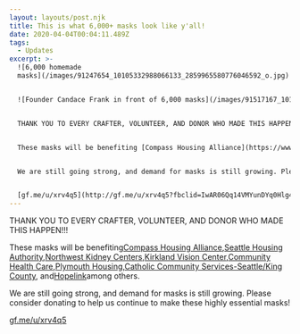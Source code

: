 ```yaml
---
layout: layouts/post.njk
title: This is what 6,000+ masks look like y'all!
date: 2020-04-04T00:04:11.489Z
tags:
  - Updates
excerpt: >-
  ![6,000 homemade
  masks](/images/91247654_10105332988066133_2859965580776046592_o.jpg)


  ![Founder Candace Frank in front of 6,000 masks](/images/91517167_10105332988265733_5776925553663672320_o.jpg)


  THANK YOU TO EVERY CRAFTER, VOLUNTEER, AND DONOR WHO MADE THIS HAPPEN!!!


  These masks will be benefiting [Compass Housing Alliance](https://www.compasshousingalliance.org/), [Seattle Housing Authority](https://www.seattlehousing.org/), [Northwest Kidney Centers](https://www.nwkidney.org/), [Kirkland Vision Center](https://www.facebook.com/kvcenter/?ref=gs&__tn__=%2CdK-R-R&eid=ARBQ5vKV8tMMkCOf51pZFyPHTuWcj-y7mbmxFMJEGkjeuifI3F-zacb2Bcv9UhjR29QCeKZ_ul2lbnR5&fref=gs&dti=2559223211033116&hc_location=group), [Community Health Care](https://www.commhealth.org/), [Plymouth Housing](https://plymouthhousing.org/),[ Catholic Community Services-Seattle/King County](https://ccsww.org/), and [Hopelink ](https://www.hopelink.org/)among others.


  We are still going strong, and demand for masks is still growing. Please consider donating to help us continue to make these highly essential masks!


  [gf.me/u/xrv4q5](http://gf.me/u/xrv4q5?fbclid=IwAR06Qq14VMYunDYq0Hlg4BBzQ2qJv0iqHRX9nQJaFYGNlAsTOynD0F2omew)
---
```



THANK YOU TO EVERY CRAFTER, VOLUNTEER, AND DONOR WHO MADE THIS HAPPEN!!!

These masks will be benefiting[Compass Housing Alliance](https://www.facebook.com/compasshousingalliance/?ref=gs&__tn__=%2CdK-R-R&eid=ARAKtHRqIWKAD9RITDKmwXYTdhhGWAWUDNn9RH5IYL80yFbQ2sqx4a-PARmmJPjp9f9gdthrw8gQoTSp&fref=gs&dti=2559223211033116&hc_location=group),[Seattle Housing Authority](https://www.facebook.com/seattlehousing/?ref=gs&__tn__=%2CdK-R-R&eid=ARCrTt9HPTraW7BDiYeiCi4nx5tf61ZywCAcNrlZolJpzm3pQJzz7ge1E-WcfjzEcXG9h4RlN43aFsYg&fref=gs&dti=2559223211033116&hc_location=group),[Northwest Kidney Centers](https://www.facebook.com/northwestkidneycenters/?ref=gs&__tn__=%2CdK-R-R&eid=ARAWJ8ymuNkGlsg5KlWMG8-e1rWEBUE0REkBZyqeuLXkTzy8sIMBJAkbcQeEfmlRhDgYRXQLHbWIj_Hr&fref=gs&dti=2559223211033116&hc_location=group),[Kirkland Vision Center](https://www.facebook.com/kvcenter/?ref=gs&__tn__=%2CdK-R-R&eid=ARBQ5vKV8tMMkCOf51pZFyPHTuWcj-y7mbmxFMJEGkjeuifI3F-zacb2Bcv9UhjR29QCeKZ_ul2lbnR5&fref=gs&dti=2559223211033116&hc_location=group),[Community Health Care](https://www.facebook.com/commhealth/?ref=gs&__tn__=%2CdK-R-R&eid=ARDMKZ0j6EGAem3RyTz9rz-XenvSu3EqPOiows60YtdBIVhDoZ-75rvqJop5DiBuZPmNlzG7JGP6wOb6&fref=gs&dti=2559223211033116&hc_location=group),[Plymouth Housing](https://www.facebook.com/PlymouthHousing/?ref=gs&__tn__=%2CdK-R-R&eid=ARDhtvXEVUbqDGLesBeXvfGTsLpyIyfomifjb1bz1RE-gAFreiR765Pkp8GszkMkJ6-2DvS_OW6Zd9Ti&fref=gs&dti=2559223211033116&hc_location=group),[Catholic Community Services-Seattle/King County](https://www.facebook.com/pages/Catholic-Community-Services-SeattleKing-County/162743057086536?ref=gs&__tn__=%2CdK-R-R&eid=ARBh9zmk9G03SpvjMhqKZnoMcWunmU_-ffPt86ox_iE2JRUQtr26pdUERSi8HIP9dAjcC1kxNrCGYspf&fref=gs&dti=2559223211033116&hc_location=group), and[Hopelink](https://www.facebook.com/Hopelink/?ref=gs&__tn__=%2CdK-R-R&eid=ARB6JQcQ34EtNLXWNsVT5e3yyx3kdtQtFronmBpDd_gJPGi4QA7HQI5NlSZaScrgKnLMUfvLUsnKpe9e&fref=gs&dti=2559223211033116&hc_location=group)among others.

We are still going strong, and demand for masks is still growing. Please consider donating to help us continue to make these highly essential masks!

[gf.me/u/xrv4q5](http://gf.me/u/xrv4q5?fbclid=IwAR06Qq14VMYunDYq0Hlg4BBzQ2qJv0iqHRX9nQJaFYGNlAsTOynD0F2omew)

<!--EndFragment-->
